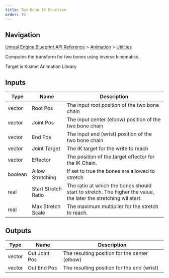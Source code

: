 ```yaml
---
title: Two Bone IK Function
order: 19
---
```

## Navigation

[Unreal Engine Blueprint API Reference](https://dev.epicgames.com/documentation/en-us/unreal-engine/BlueprintAPI) > [Animation](https://dev.epicgames.com/documentation/en-us/unreal-engine/BlueprintAPI/Animation) > [Utilities](https://dev.epicgames.com/documentation/en-us/unreal-engine/BlueprintAPI/Animation/Utilities)

Computes the transform for two bones using inverse kinematics.

Target is Kismet Animation Library

## Inputs

| Type | Name | Description |
| --- | --- | --- |
| vector | Root Pos | The input root position of the two bone chain |
| vector | Joint Pos | The input center (elbow) position of the two bone chain |
| vector | End Pos | The input end (wrist) position of the two bone chain |
| vector | Joint Target | The IK target for the write to reach |
| vector | Effector | The position of the target effector for the IK Chain. |
| boolean | Allow Stretching | If set to true the bones are allowed to stretch |
| real | Start Stretch Ratio | The ratio at which the bones should start to stretch. The higher the value, the later the stretching wil start. |
| real | Max Stretch Scale | The maximum multiplier for the stretch to reach. |

## Outputs

| Type | Name | Description |
| --- | --- | --- |
| vector | Out Joint Pos | The resulting position for the center (elbow) |
| vector | Out End Pos | The resulting position for the end (wrist) |
